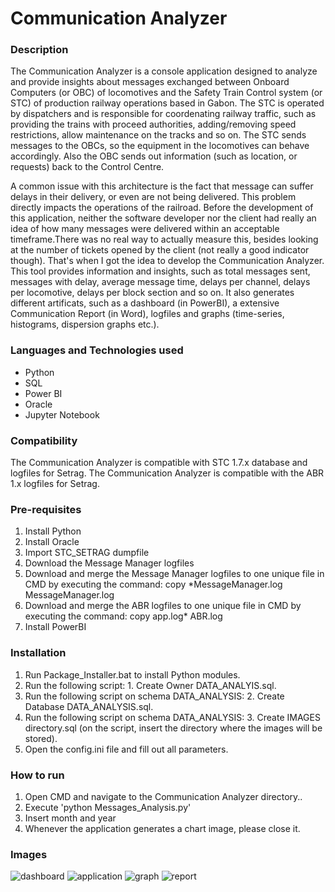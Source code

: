 # Communication Analyzer

### Description
The Communication Analyzer is a console application designed to analyze and provide insights about messages exchanged between Onboard Computers (or OBC) of locomotives and the Safety Train Control system (or STC) of production railway operations based in Gabon. The STC is operated by dispatchers and is responsible for coordenating railway traffic, such as providing the trains with proceed authorities, adding/removing speed restrictions, allow maintenance on the tracks and so on. 
The STC sends messages to the OBCs, so the equipment in the locomotives can behave accordingly. Also the OBC sends out information (such as location, or requests) back to the Control Centre. 

A common issue with this architecture is the fact that message can suffer delays in their delivery, or even are not being delivered. This problem directly impacts the operations of the railroad. Before the development of this application, neither the software developer nor the client had really an idea of how many messages were delivered within an acceptable timeframe.There was no real way to actually measure this, besides looking at the number of tickets opened by the client (not really a good indicator though). That's when I got the idea to develop the Communication Analyzer. This tool provides information and insights, such as total messages sent, messages with delay, average message time, delays per channel, delays per locomotive, delays per block section and so on. It also generates different artificats, such as a dashboard (in PowerBI), a extensive Communication Report (in Word), logfiles and graphs (time-series, histograms, dispersion graphs etc.).

### Languages and Technologies used
- Python
- SQL
- Power BI
- Oracle
- Jupyter Notebook

### Compatibility
The Communication Analyzer is compatible with STC 1.7.x database and logfiles for Setrag.
The Communication Analyzer is compatible with the ABR 1.x logfiles for Setrag. 

### Pre-requisites
1. Install Python
2. Install Oracle
3. Import STC_SETRAG dumpfile
4. Download the Message Manager logfiles
5. Download and merge the Message Manager logfiles to one unique file in CMD by executing the command: copy *MessageManager.log MessageManager.log
5. Download and merge the ABR logfiles to one unique file in CMD by executing the command: copy app.log* ABR.log
6. Install PowerBI

### Installation
1. Run Package_Installer.bat to install Python modules.
2. Run the following script: 1. Create Owner DATA_ANALYIS.sql.
3. Run the following script on schema DATA_ANALYSIS: 2. Create Database DATA_ANALYSIS.sql.
4. Run the following script on schema DATA_ANALYSIS: 3. Create IMAGES directory.sql (on the script, insert the directory where the images will be stored).
5. Open the config.ini file and fill out all parameters.

### How to run
1. Open CMD and navigate to the Communication Analyzer directory..
2. Execute 'python Messages_Analysis.py'
3. Insert month and year
4. Whenever the application generates a chart image, please close it.

### Images
![dashboard](https://i.ibb.co/1Jbby1t/dashboard.png)
![application](https://i.ibb.co/N9wGbnL/application.png)
![graph](https://i.ibb.co/yYKtbPC/graphs.png)
![report](https://i.ibb.co/rx7NY5L/report.png)
